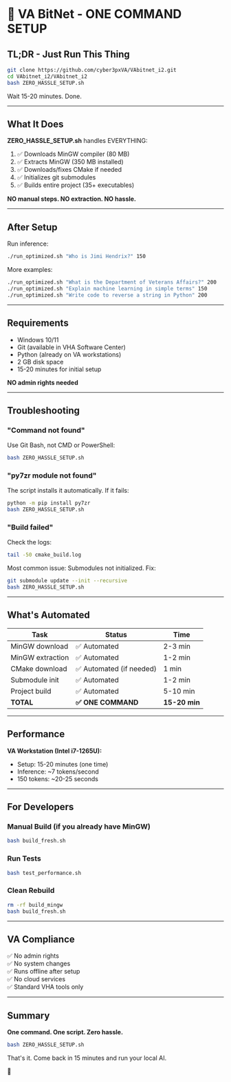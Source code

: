 # 🚀 VA BitNet - ONE COMMAND SETUP

## TL;DR - Just Run This Thing

```bash
git clone https://github.com/cyber3pxVA/VAbitnet_i2.git
cd VAbitnet_i2/VAbitnet_i2
bash ZERO_HASSLE_SETUP.sh
```

Wait 15-20 minutes. Done.

---

## What It Does

**ZERO_HASSLE_SETUP.sh** handles EVERYTHING:

1. ✅ Downloads MinGW compiler (80 MB)
2. ✅ Extracts MinGW (350 MB installed)
3. ✅ Downloads/fixes CMake if needed
4. ✅ Initializes git submodules  
5. ✅ Builds entire project (35+ executables)

**NO manual steps. NO extraction. NO hassle.**

---

## After Setup

Run inference:
```bash
./run_optimized.sh "Who is Jimi Hendrix?" 150
```

More examples:
```bash
./run_optimized.sh "What is the Department of Veterans Affairs?" 200
./run_optimized.sh "Explain machine learning in simple terms" 150
./run_optimized.sh "Write code to reverse a string in Python" 200
```

---

## Requirements

- Windows 10/11
- Git (available in VHA Software Center)
- Python (already on VA workstations)
- 2 GB disk space
- 15-20 minutes for initial setup

**NO admin rights needed**

---

## Troubleshooting

### "Command not found"
Use Git Bash, not CMD or PowerShell:
```bash
bash ZERO_HASSLE_SETUP.sh
```

### "py7zr module not found"
The script installs it automatically. If it fails:
```bash
python -m pip install py7zr
bash ZERO_HASSLE_SETUP.sh
```

### "Build failed"
Check the logs:
```bash
tail -50 cmake_build.log
```

Most common issue: Submodules not initialized. Fix:
```bash
git submodule update --init --recursive
bash ZERO_HASSLE_SETUP.sh
```

---

## What's Automated

| Task | Status | Time |
|------|--------|------|
| MinGW download | ✅ Automated | 2-3 min |
| MinGW extraction | ✅ Automated | 1-2 min |
| CMake download | ✅ Automated (if needed) | 1 min |
| Submodule init | ✅ Automated | 1-2 min |
| Project build | ✅ Automated | 5-10 min |
| **TOTAL** | **✅ ONE COMMAND** | **15-20 min** |

---

## Performance

**VA Workstation (Intel i7-1265U):**
- Setup: 15-20 minutes (one time)
- Inference: ~7 tokens/second
- 150 tokens: ~20-25 seconds

---

## For Developers

### Manual Build (if you already have MinGW)
```bash
bash build_fresh.sh
```

### Run Tests
```bash
bash test_performance.sh
```

### Clean Rebuild
```bash
rm -rf build_mingw
bash build_fresh.sh
```

---

## VA Compliance

✅ No admin rights  
✅ No system changes  
✅ Runs offline after setup  
✅ No cloud services  
✅ Standard VHA tools only  

---

## Summary

**One command. One script. Zero hassle.**

```bash
bash ZERO_HASSLE_SETUP.sh
```

That's it. Come back in 15 minutes and run your local AI.

🚀
